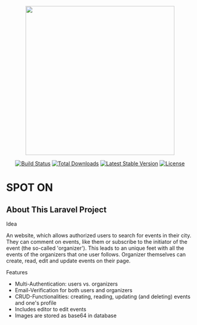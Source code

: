 <p align="center"><a href="https://laravel.com" target="_blank"><img src="https://raw.githubusercontent.com/laravel/art/master/logo-lockup/5%20SVG/2%20CMYK/1%20Full%20Color/laravel-logolockup-cmyk-red.svg" width="400"></a></p>

<p align="center">
<a href="https://travis-ci.org/laravel/framework"><img src="https://travis-ci.org/laravel/framework.svg" alt="Build Status"></a>
<a href="https://packagist.org/packages/laravel/framework"><img src="https://img.shields.io/packagist/dt/laravel/framework" alt="Total Downloads"></a>
<a href="https://packagist.org/packages/laravel/framework"><img src="https://img.shields.io/packagist/v/laravel/framework" alt="Latest Stable Version"></a>
<a href="https://packagist.org/packages/laravel/framework"><img src="https://img.shields.io/packagist/l/laravel/framework" alt="License"></a>
</p>

<h1> SPOT ON </h1>

## About This Laravel Project

Idea

An website, which allows authorized users to search for events in their city. They can comment on events, like them or subscribe to the initiator of the event (the so-called 'organizer'). This leads to an unique feet with all the events of the organizers that one user follows. Organizer themselves can create, read, edit and update events on their page.

Features

- Multi-Authentication: users vs. organizers
- Email-Verification for both users and organizers
- CRUD-Functionalities: creating, reading, updating (and deleting) events and one's profile
- Includes editor to edit events
- Images are stored as base64 in database
